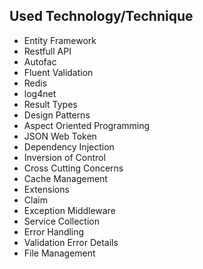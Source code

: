 ## Used Technology/Technique

* Entity Framework
* Restfull API
* Autofac
* Fluent Validation
* Redis
* log4net
* Result Types
* Design Patterns
* Aspect Oriented Programming
* JSON Web Token
* Dependency Injection
* Inversion of Control
* Cross Cutting Concerns
* Cache Management
* Extensions
* Claim
* Exception Middleware
* Service Collection
* Error Handling
* Validation Error Details
* File Management
